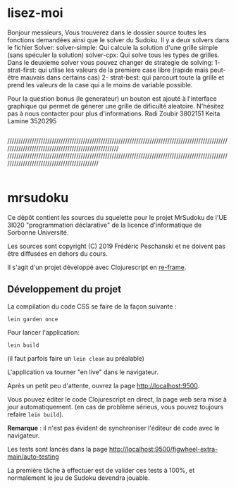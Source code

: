
# lisez-moi

Bonjour messieurs,
Vous trouverez dans le dossier source toutes les fonctions demandées ainsi que le solver du Sudoku.
Il y a deux solvers dans le fichier Solver:
solver-simple: Qui calcule la solution d'une grille simple (sans spéculer la solution)
solver-cpx: Qui solve tous les types de grilles.
Dans le deuxieme solver vous pouvez changer de strategie de solving:
1- strat-first: qui utlise les valeurs de la premiere case libre (rapide mais peut-être mauvais dans certains cas)
2- strat-best: qui parcourt toute la grille et prend les valeurs de la case qui a le moins de variable possible.

Pour la question bonus (le generateur) un bouton est ajouté à l'interface graphique qui permet de génerer une grille de dificulté aleatoire.
N'hésitez pas à nous contacter pour plus d'informations.
Radi Zoubir 3802151
Keita Lamine 3520295

```
```







/////////////////////////////////////////////////////////////////////////////////////////////////////////////////////////////////////////////////////
////////////////////////////////////////////////////////////////////////////////////////////////////////////////////////////////////////////





```
```


# mrsudoku

Ce dépôt contient les sources du squelette pour le projet MrSudoku de l'UE 3I020 "programmation déclarative" de la licence d'informatique de Sorbonne Université.

Les sources sont copyright (C) 2019 Frédéric Peschanski et ne doivent pas être diffusées en dehors du cours.

Il s'agit d'un projet développé avec Clojurescript en [re-frame](https://github.com/Day8/re-frame).

## Développement du projet

La compilation du code CSS se faire de la façon suivante :

```
lein garden once
```

Pour lancer l'application:

```
lein build
```

(il faut parfois faire un `lein clean` au préalable)

L'application va tourner "en live" dans le navigateur.

Après un petit peu d'attente, ouvrez la page  [http://localhost:9500](http://localhost:9500).

Vous pouvez éditer le code Clojurescript en direct, la page web sera mise à jour automatiquement.
(en cas de problème sérieus, vous pouvez toujours refaire `lein build`).

**Remarque** : il n'est pas évident de synchroniser l'éditeur de code avec le navigateur.

Les tests sont lancés dans la page [http://localhost:9500/figwheel-extra-main/auto-testing](http://localhost:9500/figwheel-extra-main/auto-testing)

La première tâche à effectuer est de valider ces tests à 100%, et normalement le jeu de Sudoku devendra jouable.



